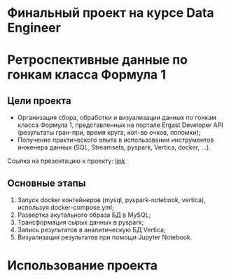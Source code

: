 # Финальный проект на курсе Data Engineer 
# Ретроспективные данные по гонкам класса Формула 1

## Цели проекта
* Организация сбора, обработки и визуализации данных по гонкам класса Формула 1, представленных на портале Ergast Developer API (результаты гран-при, время круга, кол-во очков, поломки);
* Получение практического опыта в использовании инструментов инженера данных (SQL, Streamsets, pyspark, Vertica, docker, …).

Ссылка на презентацию к проекту: [link](https://docs.google.com/presentation/d/1X8iyODSMfG9wkJ2x2F6fJ3rYFK76FJcZ86E55kaeVns/edit?usp=sharing)

## Основные этапы
1. Запуск docker контейнеров (mysql, pyspark-notebook, vertica), используя docker-compose.yml;
2. Развертка акутального образа БД в MySQL;
3. Трансформация сырых данных в pyspark;
4. Запись результатов в аналитическую БД Vertica;
5. Визуализация результатов при помощи Jupyter Notebook.

# Использование проекта
